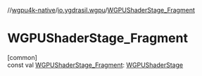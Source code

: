 //[wgpu4k-native](../../index.md)/[io.ygdrasil.wgpu](index.md)/[WGPUShaderStage_Fragment](-w-g-p-u-shader-stage_-fragment.md)

# WGPUShaderStage_Fragment

[common]\
const val [WGPUShaderStage_Fragment](-w-g-p-u-shader-stage_-fragment.md): [WGPUShaderStage](-w-g-p-u-shader-stage/index.md)